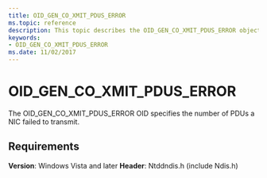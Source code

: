```yaml
---
title: OID_GEN_CO_XMIT_PDUS_ERROR
ms.topic: reference
description: This topic describes the OID_GEN_CO_XMIT_PDUS_ERROR object identifier (OID).
keywords:
- OID_GEN_CO_XMIT_PDUS_ERROR
ms.date: 11/02/2017
---
```


# OID_GEN_CO_XMIT_PDUS_ERROR

The OID_GEN_CO_XMIT_PDUS_ERROR OID specifies the number of PDUs a NIC failed to transmit.

## Requirements

**Version**: Windows Vista and later
**Header**: Ntddndis.h (include Ndis.h)

